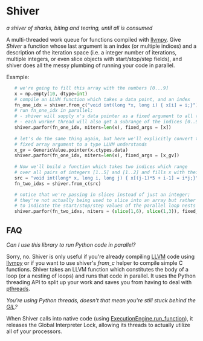 Shiver
======
*a shiver of sharks, biting and tearing, until all is consumed*

A multi-threaded work queue for functions compiled with [llvmpy](http://http://www.llvmpy.org/). 
Give *Shiver* a function whose last argument is an index (or multiple indices) and a description of the 
iteration space (i.e. a integer number of iterations, multiple integers, or even slice objects with start/stop/step fields), 
and shiver does all the messy plumbing of running your code in parallel. 

Example:

```python
   # we're going to fill this array with the numbers [0...9]
   x = np.empty(10, dtype=int)
   # compile an LLVM function which takes a data point, and an index
   fn_one_idx = shiver.from_c("void int(long *x, long i) { x[i] = i;}")   
   # run fn_one_idx in parallel;
   # - shiver will supply x's data pointer as a fixed argument to all threads 
   # - each worker thread will also get a subrange of the indices [0..9]
   shiver.parfor(fn_one_idx, niters=len(x), fixed_args = [x])
   
   # let's do the same thing again, but here we'll explicitly convert the 
   # fixed array argument to a type LLVM understands 
   x_gv = GenericValue.pointer(x.ctypes.data)
   shiver.parfor(fn_one_idx, niters=len(x), fixed_args = [x_gv])
   
   # Now we'll build a function which takes two indices which range 
   # over all pairs of integers [1..5] and [1..2] and fills x with their products
   src = "void int(long* x, long i, long j) { x[(j-1)*5 + i-1] = i*j;}" 
   fn_two_idxs = shiver.from_c(src)

   # notice that we're passing in slices instead of just an integer; 
   # they're not actually being used to slice into an array but rather 
   # to indicate the start/stop/step values of the parallel loop nests
   shiver.parfor(fn_two_idxs, niters = (slice(1,6), slice(1,3)), fixed_args =[x])
```


FAQ
----

*Can I use this library to run Python code in parallel?* 
    
Sorry, no. Shiver is only useful if you're already compiling [LLVM](http://www.drdobbs.com/architecture-and-design/the-design-of-llvm/240001128) code using [llvmpy](http://www.llvmpy.org/) or if you want to use shiver's *from_c* helper to compile simple C functions. Shiver takes an LLVM function which constitutes the body of a loop (or a nesting of loops) and runs that code in parallel. It uses the Python threading API to split up your work and saves you from having to deal with [pthreads](http://www.cs.fsu.edu/~baker/realtime/restricted/notes/pthreads.html). 


*You're using Python threads, doesn't that mean you're still stuck behind the [GIL](http://stackoverflow.com/questions/1294382/what-is-a-global-interpreter-lock-gil)?*

When Shiver calls into native code (using [ExecutionEngine.run_function](http://sourcecodebrowser.com/llvm-py/0.5plus-psvn85/classllvm_1_1ee_1_1_execution_engine.html#a4da1e185faa9926638751f2bde570ad2)), it releases the Global Interpreter Lock, allowing its threads to actually utilize all of your processors. 

